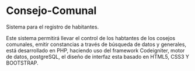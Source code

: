 # Consejo-Comunal
Sistema para el registro de habitantes.

Este sistema permitirá llevar el control de los habtantes de los cosejos comunales, emitir constancias a través de búsqueda de datos y generales, está desarrollado en PHP, haciendo uso del framework Codeigniter, motor de datos, postgreSQL, el diseño de interfaz esta basado en HTML5, CSS3 Y BOOTSTRAP.
